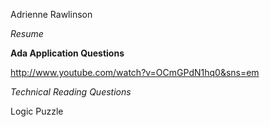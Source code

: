 Adrienne Rawlinson

_Resume_





__Ada Application Questions__ 

http://www.youtube.com/watch?v=OCmGPdN1hq0&sns=em



*Technical Reading Questions*



Logic Puzzle



